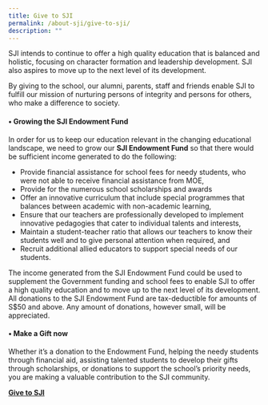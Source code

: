 ```yaml
---
title: Give to SJI
permalink: /about-sji/give-to-sji/
description: ""
---
```

SJI intends to continue to offer a high quality education that is balanced and holistic, focusing on character formation and leadership development. SJI also aspires to move up to the next level of its development.

  

By giving to the school, our alumni, parents, staff and friends enable SJI to fulfill our mission of nurturing persons of integrity and persons for others, who make a difference to society.

#### • Growing the SJI Endowment Fund

In order for us to keep our education relevant in the changing educational landscape, we need to grow our **SJI Endowment Fund** so that there would be sufficient income generated to do the following:

*   Provide financial assistance for school fees for needy students, who were not able to receive financial assistance from MOE,
*   Provide for the numerous school scholarships and awards
*   Offer an innovative curriculum that include special programmes that balances between academic with non-academic learning,
*   Ensure that our teachers are professionally developed to implement innovative pedagogies that cater to individual talents and interests,
*   Maintain a student-teacher ratio that allows our teachers to know their students well and to give personal attention when required, and
*   Recruit additional allied educators to support special needs of our students.

The income generated from the SJI Endowment Fund could be used to supplement the Government funding and school fees to enable SJI to offer a high quality education and to move up to the next level of its development. All donations to the SJI Endowment Fund are tax-deductible for amounts of S$50 and above. Any amount of donations, however small, will be appreciated.

#### • Make a Gift now

Whether it’s a donation to the Endowment Fund, helping the needy students through financial aid, assisting talented students to develop their gifts through scholarships, or donations to support the school’s priority needs, you are making a valuable contribution to the SJI community.

**[Give to SJI](/files/Give%20to%20SJI%20Form%202022%20wef%20July%202022.pdf)**
